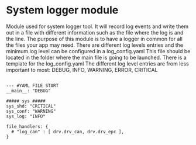 # System logger module
Module used for system logger tool.  It will record log events and write them out 
in a file with different information such as the file where the log is and the line.
The purpose of this module is to have a logger in common for all the files your app may need.
There are different log levels entries and the minimum log level can be configured 
in a log_config.yaml
This file should be located in the folder where the main file is going to be launched.
There is a template for the log_config.yaml
The different log level entries are from less important to most:
DEBUG, INFO, WARNING, ERROR, CRITICAL

```

--- #YAML FILE START
__main__: "DEBUG" 

##### sys #####
sys_shd: "CRITICAL"
sys_conf: "WARNING"
sys_log: "INFO"

file_handlers: {
  # "log_can" : [ drv.drv_can, drv.drv_epc ],
}

```